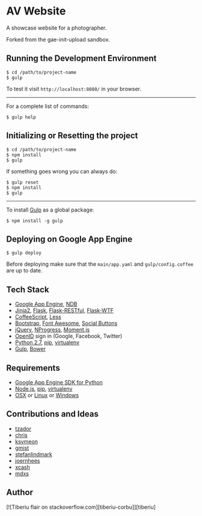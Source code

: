 AV Website
==========

A showcase website for a photographer.

Forked from the gae-init-upload sandbox.

Running the Development Environment
-----------------------------------

```
$ cd /path/to/project-name
$ gulp
```

To test it visit `http://localhost:8080/` in your browser.

---

For a complete list of commands:

```
$ gulp help
```

Initializing or Resetting the project
-------------------------------------

```
$ cd /path/to/project-name
$ npm install
$ gulp
```

If something goes wrong you can always do:

```
$ gulp reset
$ npm install
$ gulp
```

---

To install [Gulp](http://gulpjs.com) as a global package:

```
$ npm install -g gulp
```

Deploying on Google App Engine
------------------------------

```
$ gulp deploy
```

Before deploying make sure that the `main/app.yaml` and `gulp/config.coffee` are up to date.

Tech Stack
----------

-	[Google App Engine](https://developers.google.com/appengine/), [NDB](https://developers.google.com/appengine/docs/python/ndb/)
-	[Jinja2](http://jinja.pocoo.org/docs/), [Flask](http://flask.pocoo.org/), [Flask-RESTful](https://flask-restful.readthedocs.org), [Flask-WTF](https://flask-wtf.readthedocs.org)
-	[CoffeeScript](http://coffeescript.org/), [Less](http://lesscss.org/)
-	[Bootstrap](http://getbootstrap.com/), [Font Awesome](http://fortawesome.github.com/Font-Awesome/), [Social Buttons](http://lipis.github.io/bootstrap-social/)
-	[jQuery](http://jquery.com/), [NProgress](http://ricostacruz.com/nprogress/), [Moment.js](http://momentjs.com/)
-	[OpenID](http://en.wikipedia.org/wiki/OpenID) sign in (Google, Facebook, Twitter)
-	[Python 2.7](https://developers.google.com/appengine/docs/python/python27/using27), [pip](http://www.pip-installer.org/), [virtualenv](http://www.virtualenv.org/)
-	[Gulp](http://gulpjs.com), [Bower](http://bower.io/)

Requirements
------------

-	[Google App Engine SDK for Python](https://developers.google.com/appengine/downloads)
-	[Node.js](http://nodejs.org/), [pip](http://www.pip-installer.org/), [virtualenv](http://www.virtualenv.org/)
-	[OSX](http://www.apple.com/osx/) or [Linux](http://www.ubuntu.com) or [Windows](http://windows.microsoft.com/)

Contributions and Ideas
-----------------------

-	[tzador](http://stackoverflow.com/users/165697/tzador)
-	[chris](http://stackoverflow.com/users/226394/chris-top)
-	[ksymeon](https://plus.google.com/102598378133436784997)
-	[gmist](https://github.com/gmist)
-	[stefanlindmark](http://www.linkedin.com/in/stefanlindmark)
-	[joernhees](https://github.com/joernhees)
-	[xcash](https://github.com/xcash)
-	[mdxs](https://github.com/mdxs)

Author
------

[![Tiberiu flair on stackoverflow.com][tiberiu-corbu]][tiberiu]
